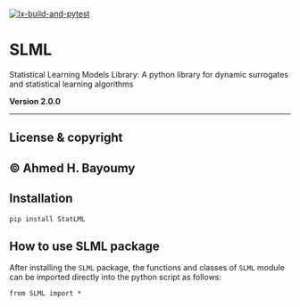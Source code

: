 [![lx-build-and-pytest](https://github.com/Ahmed-Bayoumy/SLML/actions/workflows/lx-build-and-pytest.yml/badge.svg)](https://github.com/Ahmed-Bayoumy/SLML/actions/workflows/lx-build-and-pytest.yml)

# SLML
Statistical Learning Models Library: A python library for dynamic surrogates and statistical learning algorithms

**Version 2.0.0**

---

## License & copyright

© Ahmed H. Bayoumy 
---
## Installation

`pip install StatLML`

## How to use SLML package

After installing the `SLML` package, the functions and classes of `SLML` module can be imported directly into the python script as follows:

```pycon
from SLML import *
```
